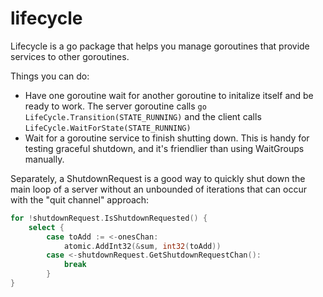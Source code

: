 lifecycle
=========

Lifecycle is a go package that helps you manage goroutines that provide services to other goroutines.

Things you can do:
 - Have one goroutine wait for another goroutine to initalize itself and be ready to work. The server goroutine calls ```go LifeCycle.Transition(STATE_RUNNING)``` and the client calls ```LifeCycle.WaitForState(STATE_RUNNING)```
 - Wait for a goroutine service to finish shutting down. This is handy for testing graceful shutdown, and it's friendlier than using WaitGroups manually.

Separately, a ShutdownRequest is a good way to quickly shut down the main loop of a server without an unbounded of iterations that can occur with the "quit channel" approach:

```go
for !shutdownRequest.IsShutdownRequested() {
    select {
        case toAdd := <-onesChan:
            atomic.AddInt32(&sum, int32(toAdd))
        case <-shutdownRequest.GetShutdownRequestChan():
            break
        }
}
```
